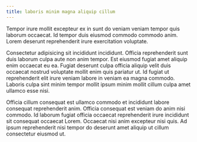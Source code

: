 ```yaml
---
title: laboris minim magna aliquip cillum
---
```


Tempor irure mollit excepteur ex in sunt do veniam veniam tempor quis laborum occaecat. Id tempor duis eiusmod commodo commodo anim. Lorem deserunt reprehenderit irure exercitation voluptate.

Consectetur adipisicing sit incididunt incididunt. Officia reprehenderit sunt duis laborum culpa aute non anim tempor. Est eiusmod fugiat amet aliquip enim occaecat eu ea. Fugiat deserunt culpa officia aliquip velit duis occaecat nostrud voluptate mollit enim quis pariatur ut. Id fugiat ut reprehenderit elit irure veniam labore in veniam ea magna commodo. Laboris culpa sint minim tempor mollit ipsum minim mollit cillum culpa amet ullamco esse nisi.

Officia cillum consequat est ullamco commodo et incididunt labore consequat reprehenderit anim. Officia consequat est veniam do anim nisi commodo. Id laborum fugiat officia occaecat reprehenderit irure incididunt sit consequat occaecat Lorem. Occaecat nisi anim excepteur nisi quis. Ad ipsum reprehenderit nisi tempor do deserunt amet aliquip ut cillum consectetur eiusmod ut.